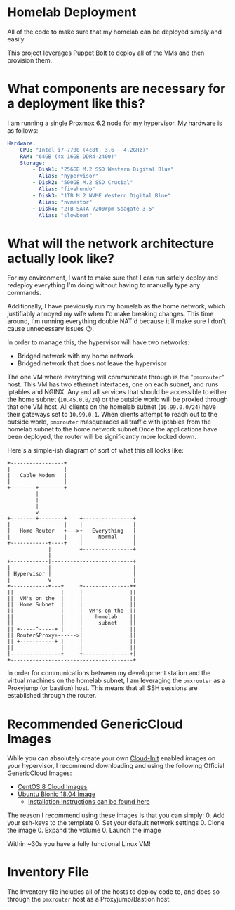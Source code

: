 # Homelab Deployment
All of the code to make sure that my homelab can be deployed simply and easily.

This project leverages [Puppet Bolt](https://puppet.com/docs/bolt/latest/bolt.html) to deploy all of the VMs and then provision them.

# What components are necessary for a deployment like this?

I am running a single Proxmox 6.2 node for my hypervisor. My hardware is as follows:

```yaml
Hardware:
    CPU: "Intel i7-7700 (4c8t, 3.6 - 4.2GHz)"
    RAM: "64GB (4x 16GB DDR4-2400)"
    Storage:
        - Disk1: "256GB M.2 SSD Western Digital Blue"
          Alias: "hypervisor"
        - Disk2: "500GB M.2 SSD Crucial"
          Alias: "fivehundo"
        - Disk3: "1TB M.2 NVME Western Digital Blue"
          Alias: "nvmestor"
        - Disk4: "2TB SATA 7200rpm Seagate 3.5"
          Alias: "slowboat"
```

# What will the network architecture actually look like?

For my environment, I want to make sure that I can run safely deploy and redeploy everything I'm doing without having to manually type any commands.

Additionally, I have previously run my homelab as the home network, which justifiably annoyed my wife when I'd make breaking changes. This time around, I'm running everything double NAT'd because it'll make sure I don't cause unnecessary issues 😉.

In order to manage this, the hypervisor will have two networks:
- Bridged network with my home network
- Bridged network that does not leave the hypervisor

The one VM where everything will communicate through is the "`pmxrouter`" host. This VM has two ethernet interfaces, one on each subnet, and runs iptables and NGINX. Any and all services that should be accessible to either the home subnet (`10.45.0.0/24`) or the outside world will be proxied through that one VM host. All clients on the homelab subnet (`10.99.0.0/24`) have their gateways set to `10.99.0.1`. When clients attempt to reach out to the outside world, `pmxrouter` masquerades all traffic with iptables from the homelab subnet to the home network subnet.Once the applications have been deployed, the router will be significantly more locked down.

Here's a simple-ish diagram of sort of what this all looks like:

```
+-----------------+
|                 |
|   Cable Modem   |
|                 |
+--------+--------+
         |
         |
         |
         v
+--------+--------+    +----------------+
|                 |    |                |
|   Home Router   +--->+   Everything   |
|                 |    |     Normal     |
+------------+----+    |                |
             |         +----------------+
             |
+------------|--------------------------+
|            |                          |
| Hypervisor |                          |
|            v                          |
+------------+---+     +---------------++
||               |     |               ||
||  VM's on the  |     |               ||
||  Home Subnet  |     |               ||
||               |     |  VM's on the  ||
||               |     |    homelab    ||
||               |     |     subnet    ||
|| +-----^-----+ |     |               ||
|| Router&Proxy+------>|               ||
|| +-----------+ |     |               ||
||               |     |               ||
|----------------+     +---------------+|
+---------------------------------------+
```

In order for communications between my development station and the virtual machines on the homelab subnet, I am leveraging the `pmxrouter` as a Proxyjump (or bastion) host. This means that all SSH sessions are established through the router.

# Recommended GenericCloud Images

While you can absolutely create your own [Cloud-Init](https://cloudinit.readthedocs.io/en/latest/) enabled images on your hypervisor, I recommend downloading and using the following Official GenericCloud Images:

- [CentOS 8 Cloud Images](https://cloud.centos.org/centos/8/x86_64/images/)
- [Ubuntu Bionic 18.04 Image](https://cloud-images.ubuntu.com/bionic/current/bionic-server-cloudimg-amd64.img)
  - [Installation Instructions can be found here](https://pve.proxmox.com/wiki/Cloud-Init_Support#_preparing_cloud_init_templates)

The reason I recommend using these images is that you can simply:
0. Add your ssh-keys to the template
0. Set your default network settings
0. Clone the image
0. Expand the volume
0. Launch the image

Within ~30s you have a fully functional Linux VM!

# Inventory File

The Inventory file includes all of the hosts to deploy code to, and does so through the `pmxrouter` host as a Proxyjump/Bastion host.

